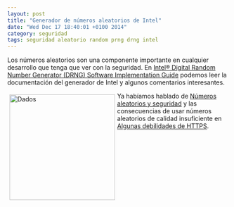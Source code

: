 ```yaml
---
layout: post
title: "Generador de números aleatorios de Intel"
date: "Wed Dec 17 18:40:01 +0100 2014"
category: seguridad
tags: seguridad aleatorio random prng drng intel
---
```


Los números aleatorios son una componente importante en cualquier desarrollo que tenga que ver con la seguridad. En [Intel® Digital Random Number Generator (DRNG) Software Implementation Guide](https://software.intel.com/en-us/articles/intel-digital-random-number-generator-drng-software-implementation-guide) podemos leer la documentación del generador de Intel y algunos comentarios interesantes.

<a href="https://www.flickr.com/photos/fernand0/1301539362/" title="Dados"><img src="https://farm2.staticflickr.com/1255/1301539362_daa1107f13.jpg" width="240"  alt="Dados" style="float:left; margin:5px"></a>

Ya habíamos hablado de [Números aleatorios y seguridad](http://mbpfernand0.wordpress.com/2012/11/05/numeros-aleatorios-y-seguridad/) y las consecuencias de usar números aleatorios de calidad insuficiente en [Algunas debilidades de HTTPS](http://mbpfernand0.wordpress.com/2014/07/23/algunas-debilidades-de-https/).
